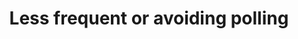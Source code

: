 ---
layout: tactic

title:  "Less frequent or avoiding polling"
tags:   energy-footprint
t-sort: "Awesome Tactic"
t-type: "Software Practice"
categories: green-software-practice
t-description: "Event based programming avoids a waste of resources involved in doing unnecessary operations. If polling cannot be avoided, it is advised to select a fair time interval."
t-participant: "Software application developers"
t-artifact: 
t-context: 
t-feature: 
t-intent: "Less frequent or avoiding polling"
t-targetQA: "Energy-efficiency"
t-relatedQA: 
t-measuredimpact:
t-source: "Procaccianti, G., Fernández, H., & Lago, P. (2019). Green Software in Practice: Empirical Validation and Assessment of Best Practices for Writing Energy-Efficient Software. Vrije Universiteit Amsterdam, October 2019."
t-source-doi: "NA"
---